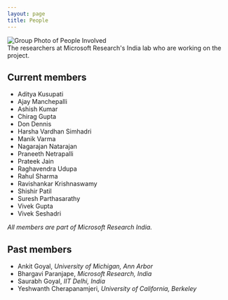 ```yaml
---
layout: page
title: People
---
```


<div class='image-with-caption-container'>
  <img class='image-with-caption-image' src="{{ site.baseurl}}/img/group_prateek.jpg" alt="Group Photo of People Involved" title="The researchers at Microsoft’s India lab who are working on the project.">
  <div class='image-with-caption-caption'>The researchers at Microsoft Research's India lab who are working on the project.</div>
</div>

## Current members
- Aditya Kusupati
- Ajay Manchepalli
- Ashish Kumar
- Chirag Gupta
- Don Dennis
- Harsha Vardhan Simhadri
- Manik Varma
- Nagarajan Natarajan
- Praneeth Netrapalli
- Prateek Jain
- Raghavendra Udupa
- Rahul Sharma
- Ravishankar Krishnaswamy
- Shishir Patil
- Suresh Parthasarathy
- Vivek Gupta
- Vivek Seshadri

<i class='affiliation'>All members are part of Microsoft Research India.</i>

## Past members

- Ankit Goyal, <i class='affiliation'>University of Michigan, Ann Arbor</i>
- Bhargavi Paranjape, <i class='affiliation'>Microsoft Research, India</i>
- Saurabh Goyal, <i class='affiliation'>IIT Delhi, India</i>
- Yeshwanth Cherapanamjeri, <i class='affiliation'>University of California, Berkeley</i>